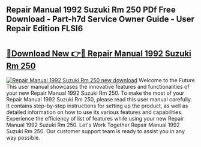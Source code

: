 ## Repair Manual 1992 Suzuki Rm 250 PDf Free Download - Part-h7d Service Owner Guide - User Repair Edition FLSI6

# <h2><a href="http://bc52173.oget.top/?id=Repair+Manual+1992+Suzuki+Rm+250">🔗Download New 👉🔴 Repair Manual 1992 Suzuki Rm 250</a></h2>

[![Repair Manual 1992 Suzuki Rm 250 new download](https://i.imgur.com/5g1atiW.png)](http://bc52173.oget.top/?id=Repair+Manual+1992+Suzuki+Rm+250)
Welcome to the Future This user manual showcases the innovative features and functionalities of your new Repair Manual 1992 Suzuki Rm 250. To make the most of your Repair Manual 1992 Suzuki Rm 250, please read this user manual carefully. It contains step-by-step instructions for setting up the product, as well as detailed information on how to use its various features and capabilities. Experience the efficiency of list of features while using your new Repair Manual 1992 Suzuki Rm 250. Let's Work Together Repair Manual 1992 Suzuki Rm 250. Our customer support team is ready to assist you in any way possible.
